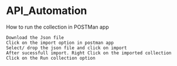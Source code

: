 # API_Automation

How to run the collection in POSTMan app

    Download the Json file
    Click on the import option in postman app
    Select/ drop the json file and click on import
    After sucessfull import. Right Click on the imported collection
    Click on the Run collection option

